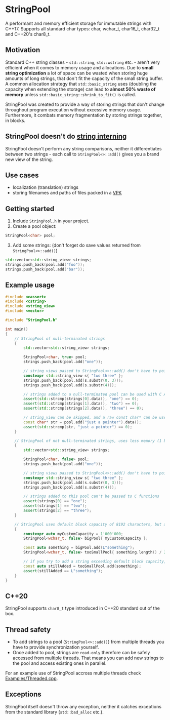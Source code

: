 # StringPool
A performant and memory efficient storage for immutable strings with C++17. Supports all standard char types: char, wchar_t, char16_t, char32_t and C++20's char8_t.

## Motivation
Standard C++ string classes - `std::string`, `std::wstring` etc. - aren't very efficient when it comes to memory usage and allocations. Due to **small string optimization** a lot of space can be wasted when storing huge amounts of long strings, that don't fit the capacity of the small string buffer. A common allocation strategy that `std::basic_string` uses (doubling the capacity when extending the storage) can lead to **almost 50% waste of memory** unless `std::basic_string::shrink_to_fit()` is called.

StringPool was created to provide a way of storing strings that don't change throughout program execution without excessive memory usage. Furthermore, it combats memory fragmentation by storing strings together, in blocks.

## StringPool doesn't do [string interning](https://en.wikipedia.org/wiki/String_interning)
StringPool doesn't perform any string comparisons, neither it differentiates between two strings - each call to `StringPool<>::add()` gives you a brand new view of the string.

## Use cases
* localization (translation) strings
* storing filenames and paths of files packed in a [VPK](https://developer.valvesoftware.com/wiki/VPK)

## Getting started
1. Include `StringPool.h` in your project.
2. Create a pool object:
```cpp
StringPool<char> pool;
```
3. Add some strings: (don't forget do save values returned from `StringPool<>::add()`)
```cpp
std::vector<std::string_view> strings;
strings.push_back(pool.add("foo"));
strings.push_back(pool.add("bar"));
```

## Example usage
```cpp
#include <cassert>
#include <cstring>
#include <string_view>
#include <vector>

#include "StringPool.h"

int main()
{
    // StringPool of null-terminated strings
    {
        std::vector<std::string_view> strings;

        StringPool<char, true> pool;
        strings.push_back(pool.add("one"));

        // string views passed to StringPool<>::add() don't have to point to a null-terminated string
        constexpr std::string_view s{ "two three" };
        strings.push_back(pool.add(s.substr(0, 3)));
        strings.push_back(pool.add(s.substr(4)));

        // strings added to a null-terminated pool can be used with C API
        assert(std::strcmp(strings[0].data(), "one") == 0);
        assert(std::strcmp(strings[1].data(), "two") == 0);
        assert(std::strcmp(strings[2].data(), "three") == 0);

        // string_view can be skipped, and a raw const char* can be used
        const char* str = pool.add("just a pointer").data();
        assert(std::strcmp(str, "just a pointer") == 0);
    }

    // StringPool of not null-terminated strings, uses less memory (1 byte per string) by dropping C compatibility
    {
        std::vector<std::string_view> strings;

        StringPool<char, false> pool;
        strings.push_back(pool.add("one"));

        // string views passed to StringPool<>::add() don't have to point to a null-terminated string
        constexpr std::string_view s{ "two three" };
        strings.push_back(pool.add(s.substr(0, 3)));
        strings.push_back(pool.add(s.substr(4)));

        // strings added to this pool can't be passed to C functions
        assert(strings[0] == "one");
        assert(strings[1] == "two");
        assert(strings[2] == "three");
    }

    // StringPool uses default block capacity of 8192 characters, but a custom value can be specified
    {
        constexpr auto myCustomCapacity = 1'000'000;
        StringPool<wchar_t, false> bigPool{ myCustomCapacity };

        const auto something = bigPool.add(L"something");
        StringPool<wchar_t, false> tooSmallPool{ something.length() / 2 };

        // if you try to add a string exceeding default block capacity, StringPool will allocate a new block capable of storing the string
        const auto stillAdded = tooSmallPool.add(something);
        assert(stillAdded == L"something");
    }
}
```

## C++20
StringPool supports `char8_t` type introduced in C++20 standard out of the box.

## Thread safety
* To add strings to a pool (`StringPool<>::add()`) from multiple threads you have to provide synchronization yourself.
* Once added to pool, strings are `read-only` therefore can be safely accessed from multiple threads. That means you can add new strings to the pool and access existing ones in parallel.

For an example use of StringPool accross multiple threads check [Examples/Threaded.cpp](Examples/Threaded.cpp).

## Exceptions
StringPool itself doesn't throw any exception, neither it catches exceptions from the standard library (`std::bad_alloc` etc.).
